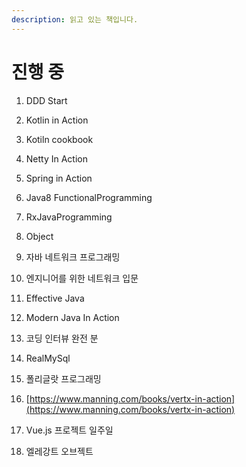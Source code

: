 ```yaml
---
description: 읽고 있는 책입니다.
---
```


# 진행 중

 1. DDD Start

2. Kotlin in Action

3. Kotiln cookbook

4. Netty In Action

5. Spring in Action

6. Java8 FunctionalProgramming

7. RxJavaProgramming

8. Object

9. 자바 네트워크 프로그래밍

10. 엔지니어를 위한 네트워크 입문 

11. Effective Java

12. Modern Java In Action

13. 코딩 인터뷰 완전 분

14. RealMySql

15. 폴리글랏 프로그래밍

16. [https://www.manning.com/books/vertx-in-action](https://www.manning.com/books/vertx-in-action)

17. Vue.js 프로젝트 일주일

18. 엘레강트 오브젝트



